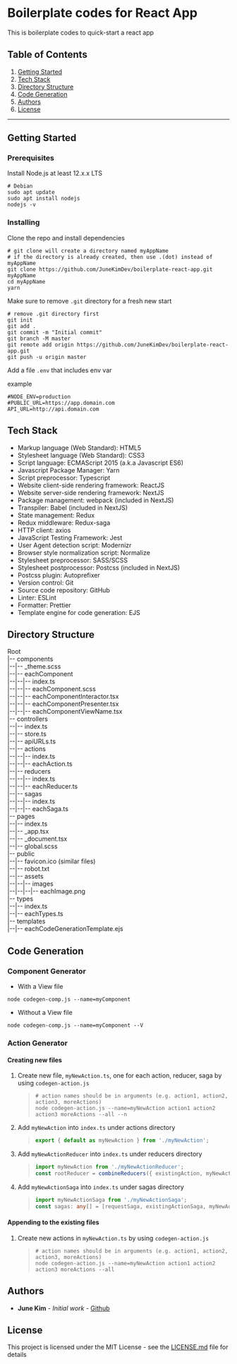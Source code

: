 # Boilerplate codes for React App

This is boilerplate codes to quick-start a react app

## Table of Contents

1. [Getting Started](#getting_-started)
1. [Tech Stack](#tech-stack)
1. [Directory Structure](#directory-structure)
1. [Code Generation](#code-generation)
1. [Authors](#Authors)
1. [License](#License)

---

## Getting Started

### Prerequisites

Install Node.js at least 12.x.x LTS

```shell
# Debian
sudo apt update
sudo apt install nodejs
nodejs -v
```

### Installing

Clone the repo and install dependencies

```shell
# git clone will create a directory named myAppName
# if the directory is already created, then use .(dot) instead of myAppName
git clone https://github.com/JuneKimDev/boilerplate-react-app.git myAppName
cd myAppName
yarn
```

Make sure to remove `.git` directory for a fresh new start

```shell
# remove .git directory first
git init
git add .
git commit -m "Initial commit"
git branch -M master
git remote add origin https://github.com/JuneKimDev/boilerplate-react-app.git
git push -u origin master
```

Add a file `.env` that includes env var

example

```shell
#NODE_ENV=production
#PUBLIC_URL=https://app.domain.com
API_URL=http://api.domain.com
```

## Tech Stack

- Markup language (Web Standard): HTML5
- Stylesheet language (Web Standard): CSS3
- Script language: ECMAScript 2015 (a.k.a Javascript ES6)
- Javascript Package Manager: Yarn
- Script preprocessor: Typescript
- Website client-side rendering framework: ReactJS
- Website server-side rendering framework: NextJS
- Package management: webpack (included in NextJS)
- Transpiler: Babel (included in NextJS)
- State management: Redux
- Redux middleware: Redux-saga
- HTTP client: axios
- JavaScript Testing Framework: Jest
- User Agent detection script: Modernizr
- Browser style normalization script: Normalize
- Stylesheet preprocessor: SASS/SCSS
- Stylesheet postprocessor: Postcss (included in NextJS)
- Postcss plugin: Autoprefixer
- Version control: Git
- Source code repository: GitHub
- Linter: ESLint
- Formatter: Prettier
- Template engine for code generation: EJS

## Directory Structure

Root  
|-- components  
|--|-- \_theme.scss  
|--|-- eachComponent  
|--|--|-- index.ts  
|--|--|-- eachComponent.scss  
|--|--|-- eachComponentInteractor.tsx  
|--|--|-- eachComponentPresenter.tsx  
|--|--|-- eachComponentViewName.tsx  
|-- controllers  
|--|-- index.ts  
|--|-- store.ts  
|--|-- apiURLs.ts  
|--|-- actions  
|--|--|-- index.ts  
|--|--|-- eachAction.ts  
|--|-- reducers  
|--|--|-- index.ts  
|--|--|-- eachReducer.ts  
|--|-- sagas  
|--|--|-- index.ts  
|--|--|-- eachSaga.ts  
|-- pages  
|--|-- index.ts  
|--|-- \_app.tsx  
|--|-- \_document.tsx  
|--|-- global.scss  
|-- public  
|--|-- favicon.ico (similar files)  
|--|-- robot.txt  
|--|-- assets  
|--|--|-- images  
|--|--|--|-- eachImage.png  
|-- types  
|--|-- index.ts  
|--|-- eachTypes.ts  
|-- templates  
|--|-- eachCodeGenerationTemplate.ejs

## Code Generation

### Component Generator

- With a View file

```shell
node codegen-comp.js --name=myComponent
```

- Without a View file

```shell
node codegen-comp.js --name=myComponent --V
```

### Action Generator

#### Creating new files

1. Create new file, `myNewAction.ts`, one for each action, reducer, saga by using `codegen-action.js`

   > ```shell
   > # action names should be in arguments (e.g. action1, action2, action3, moreActions)
   > node codegen-action.js --name=myNewAction action1 action2 action3 moreActions --all --n
   > ```

1. Add `myNewAction` into `index.ts` under actions directory

   > ```ts
   > export { default as myNewAction } from './myNewAction';
   > ```

1. Add `myNewActionReducer` into `index.ts` under reducers directory

   > ```ts
   > import myNewAction from './myNewActionReducer';
   > const rootReducer = combineReducers({ existingAction, myNewAction });
   > ```

1. Add `myNewActionSaga` into `index.ts` under sagas directory

   > ```ts
   > import myNewActionSaga from './myNewActionSaga';
   > const sagas: any[] = [requestSaga, existingActionSaga, myNewActionSaga];
   > ```

#### Appending to the existing files

1. Create new actions in `myNewAction.ts` by using `codegen-action.js`

   > ```shell
   > # action names should be in arguments (e.g. action1, action2, action3, moreActions)
   > node codegen-action.js --name=myNewAction action1 action2 action3 moreActions --all
   > ```

## Authors

- **June Kim** - _Initial work_ - [Github](https://github.com/JuneKimDev)

## License

This project is licensed under the MIT License - see the [LICENSE.md](LICENSE.md) file for details
